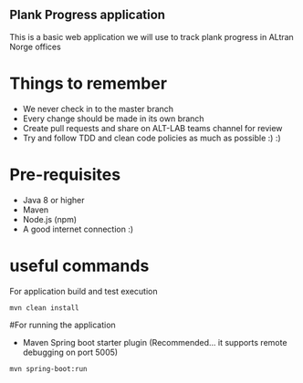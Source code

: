 ## Plank Progress application

This is a basic web application we will use to track plank progress in ALtran Norge offices

# Things to remember

- We never check in to the master branch
- Every change should be made in its own branch
- Create pull requests and share on ALT-LAB teams channel for review
- Try and follow TDD and clean code policies as much as possible :) :)

# Pre-requisites
- Java 8 or higher
- Maven
- Node.js (npm)
- A good internet connection :)

# useful commands
For application build and test execution

`mvn clean install`

#For running the application

- Maven Spring boot starter plugin (Recommended... it supports remote debugging on port 5005)

`mvn spring-boot:run`
